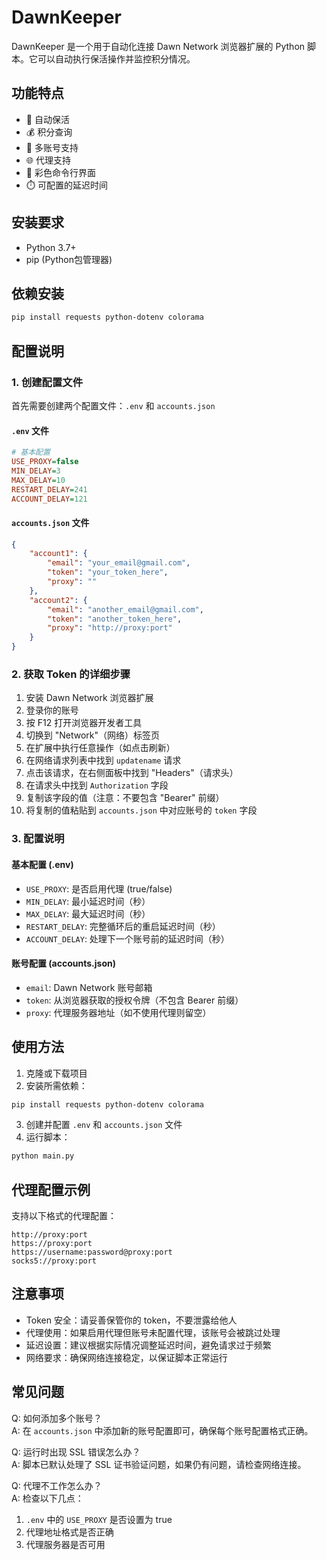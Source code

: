 # DawnKeeper

DawnKeeper 是一个用于自动化连接 Dawn Network 浏览器扩展的 Python 脚本。它可以自动执行保活操作并监控积分情况。

## 功能特点

- 🔄 自动保活
- 💰 积分查询
- 👥 多账号支持
- 🌐 代理支持
- 🎨 彩色命令行界面
- ⏱️ 可配置的延迟时间

## 安装要求

- Python 3.7+
- pip (Python包管理器)

## 依赖安装

```bash
pip install requests python-dotenv colorama
```

## 配置说明

### 1. 创建配置文件

首先需要创建两个配置文件：`.env` 和 `accounts.json`

#### `.env` 文件
```ini
# 基本配置
USE_PROXY=false
MIN_DELAY=3
MAX_DELAY=10
RESTART_DELAY=241
ACCOUNT_DELAY=121
```

#### `accounts.json` 文件
```json
{
    "account1": {
        "email": "your_email@gmail.com",
        "token": "your_token_here",
        "proxy": ""
    },
    "account2": {
        "email": "another_email@gmail.com",
        "token": "another_token_here",
        "proxy": "http://proxy:port"
    }
}
```

### 2. 获取 Token 的详细步骤

1. 安装 Dawn Network 浏览器扩展
2. 登录你的账号
3. 按 F12 打开浏览器开发者工具
4. 切换到 "Network"（网络）标签页
5. 在扩展中执行任意操作（如点击刷新）
6. 在网络请求列表中找到 `updatename` 请求
7. 点击该请求，在右侧面板中找到 "Headers"（请求头）
8. 在请求头中找到 `Authorization` 字段
9. 复制该字段的值（注意：不要包含 "Bearer" 前缀）
10. 将复制的值粘贴到 `accounts.json` 中对应账号的 `token` 字段

### 3. 配置说明

#### 基本配置 (.env)
- `USE_PROXY`: 是否启用代理 (true/false)
- `MIN_DELAY`: 最小延迟时间（秒）
- `MAX_DELAY`: 最大延迟时间（秒）
- `RESTART_DELAY`: 完整循环后的重启延迟时间（秒）
- `ACCOUNT_DELAY`: 处理下一个账号前的延迟时间（秒）

#### 账号配置 (accounts.json)
- `email`: Dawn Network 账号邮箱
- `token`: 从浏览器获取的授权令牌（不包含 Bearer 前缀）
- `proxy`: 代理服务器地址（如不使用代理则留空）

## 使用方法

1. 克隆或下载项目
2. 安装所需依赖：
```bash
pip install requests python-dotenv colorama
```
3. 创建并配置 `.env` 和 `accounts.json` 文件
4. 运行脚本：
```bash
python main.py
```

## 代理配置示例

支持以下格式的代理配置：
```text
http://proxy:port
https://proxy:port
https://username:password@proxy:port
socks5://proxy:port
```

## 注意事项

- Token 安全：请妥善保管你的 token，不要泄露给他人
- 代理使用：如果启用代理但账号未配置代理，该账号会被跳过处理
- 延迟设置：建议根据实际情况调整延迟时间，避免请求过于频繁
- 网络要求：确保网络连接稳定，以保证脚本正常运行

## 常见问题

Q: 如何添加多个账号？  
A: 在 `accounts.json` 中添加新的账号配置即可，确保每个账号配置格式正确。

Q: 运行时出现 SSL 错误怎么办？  
A: 脚本已默认处理了 SSL 证书验证问题，如果仍有问题，请检查网络连接。

Q: 代理不工作怎么办？  
A: 检查以下几点：
1. `.env` 中的 `USE_PROXY` 是否设置为 true
2. 代理地址格式是否正确
3. 代理服务器是否可用
